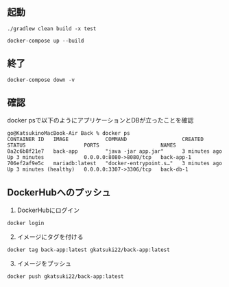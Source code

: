 ## 起動

`./gradlew clean build -x test`

`docker-compose up --build `

## 終了

`docker-compose down -v`

## 確認

docker psで以下のようにアプリケーションとDBが立ったことを確認

```
go@KatsukinoMacBook-Air Back % docker ps
CONTAINER ID   IMAGE            COMMAND                  CREATED         STATUS                   PORTS                    NAMES
0a2c6b8f21e7   back-app         "java -jar app.jar"      3 minutes ago   Up 3 minutes             0.0.0.0:8080->8080/tcp   back-app-1
706ef2af9e5c   mariadb:latest   "docker-entrypoint.s…"   3 minutes ago   Up 3 minutes (healthy)   0.0.0.0:3307->3306/tcp   back-db-1
```

## DockerHubへのプッシュ

1. DockerHubにログイン
```
docker login
```

2. イメージにタグを付ける
```
docker tag back-app:latest gkatsuki22/back-app:latest
```

3. イメージをプッシュ
```
docker push gkatsuki22/back-app:latest
```

